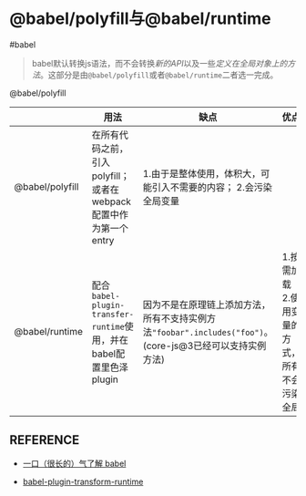 # @babel/polyfill与@babel/runtime

#babel

> babel默认转换js语法，而不会转换*新的API*以及一些*定义在全局对象上的方法*。这部分是由`@babel/polyfill`或者`@babel/runtime`二者选一完成。


@babel/polyfill

|                 | 用法                                                         | 缺点                                                         | 优点                                          |
| --------------- | ------------------------------------------------------------ | ------------------------------------------------------------ | --------------------------------------------- |
| @babel/polyfill | 在所有代码之前，引入polyfill；或者在webpack配置中作为第一个entry | 1.由于是整体使用，体积大，可能引入不需要的内容； 2.会污染全局变量 |                                               |
| @babel/runtime  | 配合`babel-plugin-transfer-runtime`使用，并在babel配置里色泽plugin | 因为不是在原理链上添加方法，所有不支持实例方法`"foobar".includes("foo")`。(core-js@3已经可以支持实例方法) | 1.按需加载 2.使用变量的方式，所有不会污染全局 |

## REFERENCE

- [一口（很长的）气了解 babel](https://zhuanlan.zhihu.com/p/43249121)

- [babel-plugin-transform-runtime](https://babeljs.io/docs/en/babel-plugin-transform-runtime)